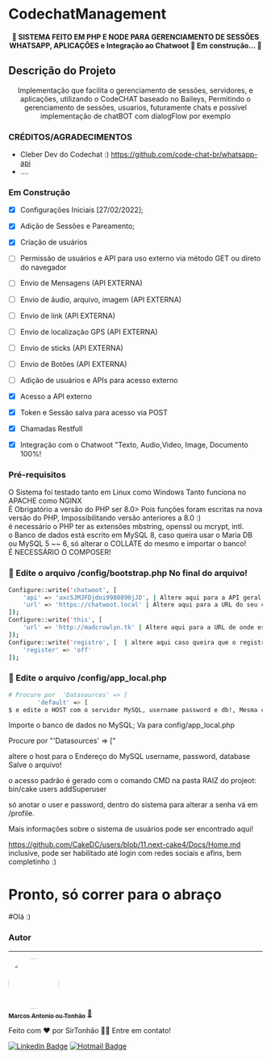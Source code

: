 # CodechatManagement


<h4 align="center"> 
	🚧 SISTEMA FEITO EM PHP E NODE PARA GERENCIAMENTO DE SESSÕES WHATSAPP, APLICAÇÕES e Integração ao Chatwoot 🚀 Em construção...  🚧
</h4>

## Descrição do Projeto
<p align="center">Implementação que facilita o gerenciamento de sessões, servidores, e aplicações, utilizando o CodeCHAT baseado no Baileys, Permitindo o gerenciamento de sessões, usuarios, futuramente chats e possível implementação de chatBOT com dialogFlow por exemplo</p>

### CRÉDITOS/AGRADECIMENTOS

- Cleber Dev do Codechat :) https://github.com/code-chat-br/whatsapp-api
- ....

### Em Construção

- [x] Configurações Iniciais [27/02/2022];
- [x] Adição de Sessões e Pareamento;
- [x] Criação de usuários
- [ ] Permissão de usuários e API para uso externo via método GET ou direto do navegador
- [ ] Envio de Mensagens (API EXTERNA)
- [ ] Envio de áudio, arquivo, imagem (API EXTERNA)
- [ ] Envio de link (API EXTERNA)
- [ ] Envio de localização GPS (API EXTERNA)
- [ ] Envio de sticks (API EXTERNA)
- [ ] Envio de Botões (API EXTERNA)
- [ ] Adição de usuários e APIs para acesso externo
- [x] Acesso a API externo
- [x] Token e Sessão salva para acesso via POST
- [x] Chamadas Restfull
- [x] Integração com o Chatwoot "Texto, Audio,Video, Image, Documento 100%!


### Pré-requisitos

O Sistema foi testado tanto em Linux como Windows Tanto funciona no APACHE como NGINX <br>
É Obrigatório a versão do PHP ser 8.0> Pois funções foram escritas na nova versão do PHP, Impossibilitando versão anteriores a 8.0 :) <br>
é necessário o PHP ter as extensões mbstring, openssl ou mcrypt, intl. <br>
o Banco de dados está escrito em MySQL 8, caso queira usar o Maria DB ou MySQL 5 ~~ 6, só alterar o COLLATE do mesmo e importar o banco!
<br>
É NECESSÁRIO O COMPOSER!
### 🎲 Edite o arquivo /config/bootstrap.php No final do arquivo!
```bash
Configure::write('chatwoot', [
    'api' => 'axcSJMJFDjdoi9980890jJD', | Altere aqui para a API geral do Chatwoot ou seja a Platform API
    'url' => 'https://chatwoot.local' | Altere aqui para a URL do seu chatwoot, lembre-se de por o http* no começo e NÃO coloque / no final!
]);
Configure::write('this', [
    'url' => 'http://madcrowlyn.tk' | Altere aqui para a URL de onde está este sistema, lembre-se de por o http* no começo e NÃO coloque o / final!
]);
Configure::write('registro', [  | altere aqui caso queira que o registro fique ativo para qualquer 1;
    'register' => 'off'
]);
```
### 🎲  Edite o arquivo /config/app_local.php
```bash
# Procure por  'Datasources' => [
        'default' => [
$ e edite o HOST com o servidor MySQL, username password e db!, Mesma coisa com o debug_kit! Mais abaixo, caso queira ativar o envio de Email só editar conforme!
```

Importe o banco de dados no MySQL;
Va para config/app_local.php

Procure por "'Datasources' => ["

altere o host para o Endereço do MySQL
username, password, database
Salve o arquivo!

o acesso padrão é gerado com o comando CMD na pasta RAIZ do projeot:
bin/cake users addSuperuser

só anotar o user e password, dentro do sistema para alterar a senha vá em /profile.

Mais informações sobre o sistema de usuários pode ser encontrado aqui!

https://github.com/CakeDC/users/blob/11.next-cake4/Docs/Home.md
inclusive, pode ser habilitado até login com redes sociais e afins, bem completinho :)

# Pronto, só correr para o abraço

#Olá :)

### Autor
---

<a href="https://mdbr.tech/">
 <img style="border-radius: 50%;" src="https://avatars.githubusercontent.com/u/21254630?v=4" width="100px;" alt=""/>
 <br />
 <sub><b>Marcos Antonio ou Tonhão</b></sub></a> <a href="https://mdbr.tech" title="Voialá">🚀</a>


Feito com ❤️ por SirTonhão 👋🏽 Entre em contato!

[![Linkedin Badge](https://img.shields.io/badge/-Tony-blue?style=flat-square&logo=Linkedin&logoColor=white&link=https://www.linkedin.com/in/marcosasneves/)](https://www.linkedin.com/in/marcosasneves/) 
[![Hotmail Badge](https://img.shields.io/badge/-otherside540n@hotmail.com-c14438?style=flat-square&logo=Hotmail&logoColor=white&link=mailto:otherside540n@hotmail.com)](mailto:otherside540n@hotmail.com)
